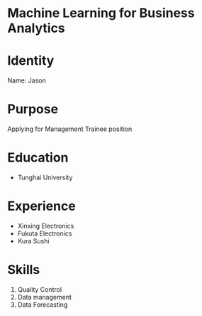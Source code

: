 # Machine Learning for Business Analytics

# Identity

Name: Jason

# Purpose

Applying for Management Trainee position

# Education

- Tunghai University

# Experience

- Xinxing Electronics
- Fukuta Electronics
- Kura Sushi

# Skills

1. Quality Control
2. Data management
3. Data Forecasting
